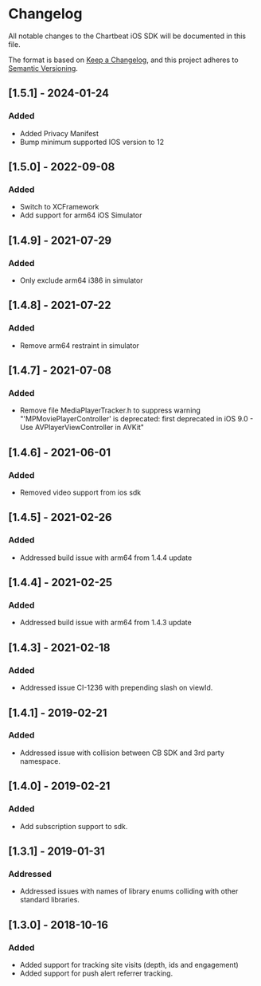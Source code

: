 # Changelog
All notable changes to the Chartbeat iOS SDK  will be documented in this file.

The format is based on [Keep a Changelog](https://keepachangelog.com/en/1.0.0/),
and this project adheres to [Semantic Versioning](https://semver.org/spec/v2.0.0.html).
## [1.5.1] - 2024-01-24
### Added
- Added Privacy Manifest
- Bump minimum supported IOS version to 12

## [1.5.0] - 2022-09-08
### Added
- Switch to XCFramework
- Add support for arm64 iOS Simulator

## [1.4.9] - 2021-07-29
### Added
- Only exclude arm64 i386 in simulator

## [1.4.8] - 2021-07-22
### Added
- Remove arm64 restraint in simulator

## [1.4.7] - 2021-07-08
### Added
- Remove file MediaPlayerTracker.h to suppress warning "'MPMoviePlayerController' is deprecated: first deprecated in iOS 9.0 - Use AVPlayerViewController in AVKit"

## [1.4.6] - 2021-06-01
### Added
- Removed video support from ios sdk

## [1.4.5] - 2021-02-26
### Added
- Addressed build issue with arm64 from 1.4.4 update

## [1.4.4] - 2021-02-25
### Added
- Addressed build issue with arm64 from 1.4.3 update

## [1.4.3] - 2021-02-18
### Added
- Addressed issue CI-1236 with prepending slash on viewId.

## [1.4.1] - 2019-02-21
### Added
- Addressed issue with collision between CB SDK and 3rd party namespace.

## [1.4.0] - 2019-02-21
### Added
- Add subscription support to sdk.

## [1.3.1] - 2019-01-31
### Addressed
- Addressed issues with names of library enums colliding with other standard libraries.

## [1.3.0] - 2018-10-16
### Added
- Added support for tracking site visits (depth, ids and engagement)
- Added support for push alert referrer tracking.
